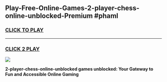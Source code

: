 
## Play-Free-Online-Games-2-player-chess-online-unblocked-Premium #phaml
<h3>
<a href="https://premium.freeplayer.one?title=2-player-chess-online-unblocked&ref=8M">CLICK TO PLAY</a></h3>
<hr>

<h3>
<a href="https://premium.freeplayer.one?title=2-player-chess-online-unblocked&ref=8M">CLICK 2 PLAY</a>
  
</h3>

<a href="https://premium.freeplayer.one?title=2-player-chess-online-unblocked&ref=8M"><img src="https://clearcache.store/games.png"></a>


**2-player-chess-online-unblocked games unblocked: Your Gateway to Fun and Accessible Online Gaming**
